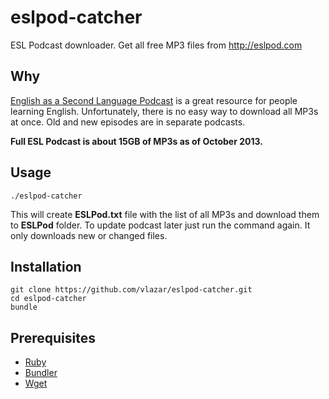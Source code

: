 eslpod-catcher
==============

ESL Podcast downloader. Get all free MP3 files from http://eslpod.com

Why
---

[English as a Second Language Podcast](http://eslpod.com) is a great resource for people learning English. Unfortunately,
there is no easy way to download all MP3s at once. Old and new episodes are in separate podcasts.

**Full ESL Podcast is about 15GB of MP3s as of October 2013.**

Usage
-----

```
./eslpod-catcher
```

This will create **ESLPod.txt** file with the list of all MP3s and download them to **ESLPod** folder. To update podcast
later just run the command again. It only downloads new or changed files.

Installation
------------

```
git clone https://github.com/vlazar/eslpod-catcher.git
cd eslpod-catcher
bundle
```

Prerequisites
-------------

* [Ruby](https://www.ruby-lang.org)
* [Bundler](http://bundler.io)
* [Wget](http://www.gnu.org/software/wget)
